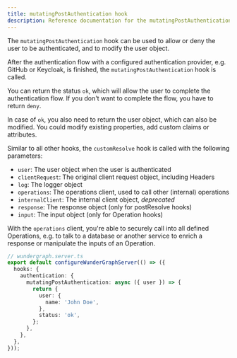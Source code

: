 ```yaml
---
title: mutatingPostAuthentication hook
description: Reference documentation for the mutatingPostAuthentication hook
---
```


The `mutatingPostAuthentication` hook can be used to allow or deny the user to be authenticated,
and to modify the user object.

After the authentication flow with a configured authentication provider, e.g. GitHub or Keycloak, is finished,
the `mutatingPostAuthentication` hook is called.

You can return the status `ok`,
which will allow the user to complete the authentication flow.
If you don't want to complete the flow,
you have to return `deny`.

In case of `ok`,
you also need to return the user object,
which can also be modified.
You could modify existing properties,
add custom claims or attributes.

Similar to all other hooks,
the `customResolve` hook is called with the following parameters:

- `user`: The user object when the user is authenticated
- `clientRequest`: The original client request object, including Headers
- `log`: The logger object
- `operations`: The operations client, used to call other (internal) operations
- `internalClient`: The internal client object, _deprecated_
- `response`: The response object (only for postResolve hooks)
- `input`: The input object (only for Operation hooks)

With the `operations` client,
you're able to securely call into all defined Operations,
e.g. to talk to a database or another service to enrich a response or manipulate the inputs of an Operation.

```typescript
// wundergraph.server.ts
export default configureWunderGraphServer(() => ({
  hooks: {
    authentication: {
      mutatingPostAuthentication: async ({ user }) => {
        return {
          user: {
            name: 'John Doe',
          },
          status: 'ok',
        };
      },
    },
  },
}));
```
